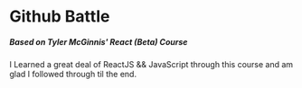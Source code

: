 # Github Battle
##### Based on Tyler McGinnis' React (Beta) Course

I Learned a great deal of ReactJS && JavaScript through this course and am glad I followed through til the end.